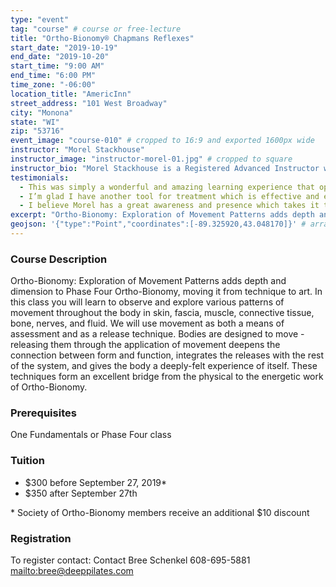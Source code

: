 ```yaml
---
type: "event"
tag: "course" # course or free-lecture
title: "Ortho-Bionomy® Chapmans Reflexes"
start_date: "2019-10-19"
end_date: "2019-10-20"
start_time: "9:00 AM"
end_time: "6:00 PM"
time_zone: "-06:00"
location_title: "AmericInn"
street_address: "101 West Broadway"
city: "Monona"
state: "WI"
zip: "53716"
event_image: "course-010" # cropped to 16:9 and exported 1600px wide
instructor: "Morel Stackhouse"
instructor_image: "instructor-morel-01.jpg" # cropped to square
instructor_bio: "Morel Stackhouse is a Registered Advanced Instructor with the Society of Ortho-Bionomy International. She began her study of Ortho-Bionomy in 1984 and was fortunate to have studied with Arthur Lincoln Pauls D.O., the system's Founder. Morel has been teaching throughout the US since 1989. She enjoys introducing this bodywork system to others and working with students to develop their skill and confidence as they grow with the work. She is approved by the National Certification Board for Therapeutic Massage and Bodywork (NCBTMB) as a Continuing Education Approved Provider."
testimonials:
  - This was simply a wonderful and amazing learning experience that opens up a whole new world of possibilities.
  - I’m glad I have another tool for treatment which is effective and effortless.
  - I believe Morel has a great awareness and presence which takes it to a deep level quickly.
excerpt: "Ortho-Bionomy: Exploration of Movement Patterns adds depth and dimension to Phase Four Ortho-Bionomy, moving it from technique to art. In this class you will learn to observe and explore various patterns of movement throughout the body in skin, fascia, muscle, connective tissue, bone, nerves, and fluid. We will use movement as both a means of assessment and as a release technique. Bodies are designed to move - releasing them through the application of movement deepens the connection between form and function, integrates the releases with the rest of the system, and gives the body a deeply-felt experience of itself. These techniques form an excellent bridge from the physical to the energetic work of Ortho-Bionomy."
geojson: '{"type":"Point","coordinates":[-89.325920,43.048170]}' # array format: [lon, lat]
---
```


### Course Description

Ortho-Bionomy: Exploration of Movement Patterns adds depth and dimension to Phase Four Ortho-Bionomy, moving it from technique to art. In this class you will learn to observe and explore various patterns of movement throughout the body in skin, fascia, muscle, connective tissue, bone, nerves, and fluid. We will use movement as both a means of assessment and as a release technique. Bodies are designed to move - releasing them through the application of movement deepens the connection between form and function, integrates the releases with the rest of the system, and gives the body a deeply-felt experience of itself. These techniques form an excellent bridge from the physical to the energetic work of Ortho-Bionomy.

### Prerequisites

One Fundamentals or Phase Four class

### Tuition

 - $300 before September 27, 2019&ast;
 - $350 after September 27th

&ast; Society of Ortho-Bionomy members receive an additional $10 discount

### Registration

To register contact: 
Contact Bree Schenkel
608-695-5881
[mailto:bree@deeppilates.com](bree@deeppilates.com)
